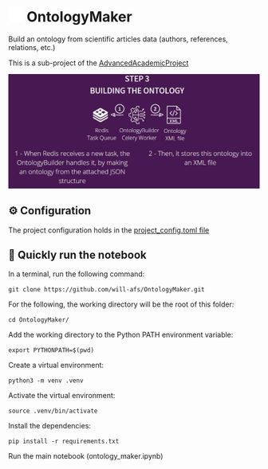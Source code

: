 # <img src="https://github.com/will-afs/AdvancedAcademicProject/blob/main/doc/Icons/OntologyMaker.png" width="30"> OntologyMaker

Build an ontology from scientific articles data (authors, references, relations, etc.)

This is a sub-project of the [AdvancedAcademicProject](https://github.com/will-afs/AdvancedAcademicProject/)

<img src="https://github.com/will-afs/AdvancedAcademicProject/blob/main/doc/Steps/Step%203%20-%20Building%20the%20ontology.JPG" width="700">

⚙️ Configuration
-----------------
The project configuration holds in the [project_config.toml file](https://github.com/will-afs/OntologyMaker/settings/project_config.toml)

🐇 Quickly run the notebook
----------------------------
In a terminal, run the following command:

    git clone https://github.com/will-afs/OntologyMaker.git

For the following, the working directory will be the root of this folder:

    cd OntologyMaker/
    
Add the working directory to the Python PATH environment variable:

    export PYTHONPATH=$(pwd)
    
Create a virtual environment:

    python3 -m venv .venv

Activate the virtual environment:
    
    source .venv/bin/activate
    
Install the dependencies:
    
    pip install -r requirements.txt

Run the main notebook (ontology_maker.ipynb)
